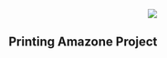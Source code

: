<p align="center"><img src="http://www.atanudas.com/work_env/printingamazone/images/logo.png"></p>

## Printing Amazone Project
